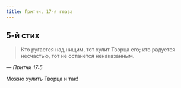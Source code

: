 ```yaml
---
title: Притчи, 17-я глава
---
```


## 5-й стих

> Кто ругается над нищим, тот хулит Творца его; кто радуется несчастью, тот не останется ненаказанным.

— <cite>Притчи&nbsp;17:5</cite>

Можно хулить Творца и так!
